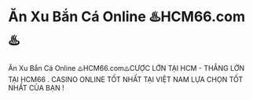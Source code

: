 # Ăn Xu Bắn Cá Online ♨️HCM66.com♨️

Ăn Xu Bắn Cá Online ♨️HCM66.com♨️CƯỢC LỚN TẠI HCM - THẮNG LỚN TẠI HCM66 . CASINO ONLINE TỐT NHẤT TẠI VIỆT NAM LỰA CHỌN TỐT NHẤT CỦA BẠN !